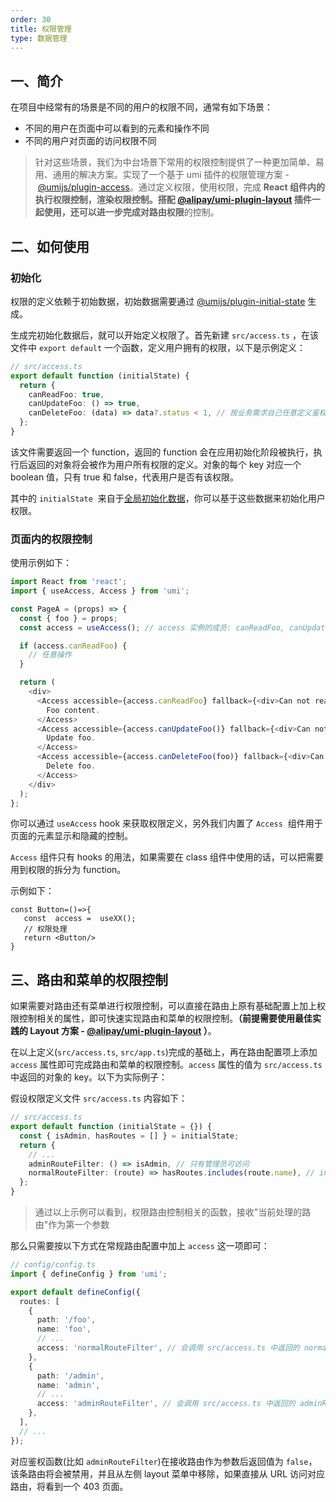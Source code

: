 ```yaml
---
order: 30
title: 权限管理
type: 数据管理
---
```


## 一、简介

在项目中经常有的场景是不同的用户的权限不同，通常有如下场景：

- 不同的用户在页面中可以看到的元素和操作不同
- 不同的用户对页面的访问权限不同

> 针对这些场景，我们为中台场景下常用的权限控制提供了一种更加简单、易用、通用的解决方案。实现了一个基于 umi 插件的权限管理方案 - [@umijs/plugin-access](https://umijs.org/zh-CN/plugins/plugin-access)。通过定义权限，使用权限，完成 **React 组件内的执行权限控制，渲染权限控制。**搭配 [@alipay/umi-plugin-layout](https://umijs.org/zh-CN/plugins/plugin-layout) 插件一起使用，还可以进一步完成对**路由权限**的控制。

## 二、如何使用

### 初始化

权限的定义依赖于初始数据，初始数据需要通过 [@umijs/plugin-initial-state](https://umijs.org/zh-CN/plugins/plugin-initial-state) 生成。

生成完初始化数据后，就可以开始定义权限了。首先新建 `src/access.ts` ，在该文件中 `export default` 一个函数，定义用户拥有的权限，以下是示例定义：

```typescript
// src/access.ts
export default function (initialState) {
  return {
    canReadFoo: true,
    canUpdateFoo: () => true,
    canDeleteFoo: (data) => data?.status < 1, // 按业务需求自己任意定义鉴权函数
  };
}
```

该文件需要返回一个 function，返回的 function 会在应用初始化阶段被执行，执行后返回的对象将会被作为用户所有权限的定义。对象的每个 key 对应一个 boolean 值，只有 true 和 false，代表用户是否有该权限。

其中的 `initialState`  来自于[全局初始化数据](initial-state)，你可以基于这些数据来初始化用户权限。

### 页面内的权限控制

使用示例如下：

```typescript
import React from 'react';
import { useAccess, Access } from 'umi';

const PageA = (props) => {
  const { foo } = props;
  const access = useAccess(); // access 实例的成员: canReadFoo, canUpdateFoo, canDeleteFoo

  if (access.canReadFoo) {
    // 任意操作
  }

  return (
    <div>
      <Access accessible={access.canReadFoo} fallback={<div>Can not read foo content.</div>}>
        Foo content.
      </Access>
      <Access accessible={access.canUpdateFoo()} fallback={<div>Can not update foo.</div>}>
        Update foo.
      </Access>
      <Access accessible={access.canDeleteFoo(foo)} fallback={<div>Can not delete foo.</div>}>
        Delete foo.
      </Access>
    </div>
  );
};
```

你可以通过 `useAccess` hook 来获取权限定义，另外我们内置了 `Access`  组件用于页面的元素显示和隐藏的控制。

`Access` 组件只有 hooks 的用法，如果需要在 class 组件中使用的话，可以把需要用到权限的拆分为 function。

示例如下：

```react
const Button=()=>{
   const  access =  useXX();
   // 权限处理
   return <Button/>
}
```

## 三、路由和菜单的权限控制

如果需要对路由还有菜单进行权限控制，可以直接在路由上原有基础配置上加上权限控制相关的属性，即可快速实现路由和菜单的权限控制。**（前提需要使用最佳实践的 Layout 方案 - [@alipay/umi-plugin-layout](https://umijs.org/zh-CN/plugins/plugin-layout) ）**。

在以上定义(`src/access.ts`, `src/app.ts`)完成的基础上，再在路由配置项上添加 `access` 属性即可完成路由和菜单的权限控制。`access` 属性的值为 `src/access.ts` 中返回的对象的 key。以下为实际例子：

假设权限定义文件 `src/access.ts` 内容如下：

```typescript
// src/access.ts
export default function (initialState = {}) {
  const { isAdmin, hasRoutes = [] } = initialState;
  return {
    // ...
    adminRouteFilter: () => isAdmin, // 只有管理员可访问
    normalRouteFilter: (route) => hasRoutes.includes(route.name), // initialState 中包含了的路由才有权限访问
  };
}
```

> 通过以上示例可以看到，权限路由控制相关的函数，接收"当前处理的路由"作为第一个参数

那么只需要按以下方式在常规路由配置中加上 `access` 这一项即可：

```typescript
// config/config.ts
import { defineConfig } from 'umi';

export default defineConfig({
  routes: [
    {
      path: '/foo',
      name: 'foo',
      // ...
      access: 'normalRouteFilter', // 会调用 src/access.ts 中返回的 normalRouteFilter 进行鉴权
    },
    {
      path: '/admin',
      name: 'admin',
      // ...
      access: 'adminRouteFilter', // 会调用 src/access.ts 中返回的 adminRouteFilter 进行鉴权
    },
  ],
  // ...
});
```

对应鉴权函数(比如 `adminRouteFilter`)在接收路由作为参数后返回值为 `false`，该条路由将会被禁用，并且从左侧 layout 菜单中移除，如果直接从 URL 访问对应路由，将看到一个 403 页面。
